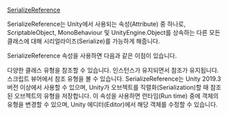 [SerializeReference](https://docs.unity3d.com/ScriptReference/SerializeReference.html)

SerializeReference는 Unity에서 사용되는 속성(Attribute) 중 하나로, ScriptableObject, MonoBehaviour 및 UnityEngine.Object를 상속하는 다른 모든 클래스에 대해 시리얼라이즈(Serialize)를 가능하게 해줍니다.

SerializeReference 속성을 사용하면 다음과 같은 이점이 있습니다.

다양한 클래스 유형을 참조할 수 있습니다.
인스턴스가 유지되면서 참조가 유지됩니다.
스크립트 뷰어에서 참조 유형을 볼 수 있습니다.
SerializeReference는 Unity 2019.3 버전 이상에서 사용할 수 있으며, Unity가 오브젝트를 직렬화(Serialization)할 때 참조된 오브젝트의 유형을 저장합니다. 이 속성을 사용하면 런타임(Run time) 중에 객체의 유형을 변경할 수 있으며, Unity 에디터(Editor)에서 해당 객체를 수정할 수 있습니다.